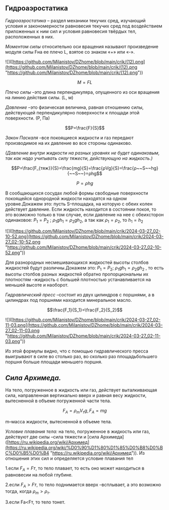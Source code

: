 ## Гидроаэростатика
  
_Гидроаэростатика_ – раздел механики текучих сред, изучающий условия и закономерности равновесия текучих сред под воздействием приложенных к ним сил и условия равновесия твёрдых тел, расположенных в них.  
  
_Моментом силы_ относительно оси вращения называют произведение модуля силы Fна ее плечо L, взятое со знаком «+» или «-».  
  
![]([https://github.com/Milanistov/DZhome/blob/main/crik/(12).png](https://github.com/Milanistov/DZhome/blob/main/crik/(12).png "https://github.com/Milanistov/DZhome/blob/main/crik/(12).png"))  
  
$$M=FL$$  
  
_Плечо силы_ –это длина перпендикуляра, опущенного из оси вращения на линию действия силы. (L, м)  
  
_Давление_ –это физическая величина, равная отношению силы, действующей перпендикулярно поверхности к площади этой поверхности. (Р, Па)  
  
$$P=\frac{F}{S}$$  
  
_Закон Паскаля_ –все покоящиеся жидкости и газ передают производимое на их давление во все стороны одинаково.  
  
_(Давление внутри жидкости на разных уровнях не будет одинаковым, так как надо учитывать силу тяжести, действующую на жидкость.)_  
  
$$P=\frac{F_{тяж}}{S}=\frac{mg}{S}=\frac{ρVg}{S}=\frac{ρ~~S~~hg}{~~S~~}=ρhg$$  
  
$$P=ρhg$$  
  
В сообщающихся сосудах любой формы свободные поверхности покоящейся однородной жидкости находятся на одном уровне.Докажем это: пусть S–площадка, на которую с обеих колен действует давление. Если жидкость находится в состоянии покоя, то это возможно только в том случае, если давление на нее с обеихсторон одинаковое: $P_1=P_2$ ; $ρ_1gh_1= ρ_2gh_2$, а так как $ρ_1=ρ_2$, то $h_1=h_2$  
  
  
![]([https://github.com/Milanistov/DZhome/blob/main/crik/2024-03-27_02-10-52.png](https://github.com/Milanistov/DZhome/blob/main/crik/2024-03-27_02-10-52.png "https://github.com/Milanistov/DZhome/blob/main/crik/2024-03-27_02-10-52.png"))  
  
Для разнородных несмешивающихся жидкостей высоты столбов жидкостей будут различны.Докажем это: $Р_1=Р_2$; $ρ_1gh_1= ρ_2gh_2$ , то есть высоты столбов разных жидкостей обратно пропорциональны их плотностям –жидкость с большей плотностью устанавливается на меньшей высоте и наоборот.  
  
_Гидравлический пресс_ –состоит из двух цилиндров с поршнями, а в цилиндрах под поршнями находится минеральное масло.  
  
$$\frac{F_1}{S_1}=\frac{F_2}{S_2}$$  
  
![]([https://github.com/Milanistov/DZhome/blob/main/crik/2024-03-27_02-11-03.png](https://github.com/Milanistov/DZhome/blob/main/crik/2024-03-27_02-11-03.png "https://github.com/Milanistov/DZhome/blob/main/crik/2024-03-27_02-11-03.png"))  
  
Из этой формулы видно, что с помощью гидравлического пресса выигрывают в силе во столько раз, во сколько раз площадьбольшего поршня больше площади меньшего поршня.  
  
## _Сила Архимеда._ 
  
На тело, погруженное в жидкость или газ, действует выталкивающая сила, направленная вертикально вверх и равная весу жидкости, вытесненной в объеме погруженной части тела.  
  
$$F_A=ρ_{m}V_{т}g, F_A=mg$$  
  
m–масса жидкости, вытесненной в объеме тела.  
  
_Условие плавания тела:_ на тело, погруженное в жидкость или газ, действуют две силы –сила тяжести и [сила Архимеда]([https://ru.wikipedia.org/wiki/Архимед](https://ru.wikipedia.org/wiki/%D0%90%D1%80%D1%85%D0%B8%D0%BC%D0%B5%D0%B4 "https://ru.wikipedia.org/wiki/Архимед")). Из отношения этих сил и определяется условие плавания тел  
  
1.если $F_А=Fт$, то тело плавает, то есть оно может находиться в равновесии на любой глубине.  
  
2.если $F_А>Fт$, то тело поднимается вверх –всплывает, а это возможно тогда, когда $ρ_m>ρ_т$.  
  
3.если Fa<Fт, то тело тонет.
